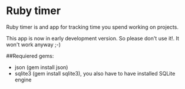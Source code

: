 # Ruby timer

Ruby timer is and app for tracking time you spend working on projects.

This app is now in early development version. So please don't use it!. It won't work anyway ;-)

##Requiered gems:

* json (gem install json)
* sqlite3 (gem install sqlite3), you also have to have installed SQLite engine
